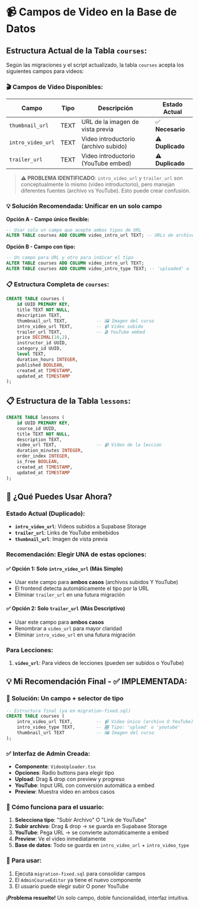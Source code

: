 # 📹 Campos de Video en la Base de Datos

## Estructura Actual de la Tabla `courses`:

Según las migraciones y el script actualizado, la tabla `courses` acepta los siguientes campos para videos:

### 🎬 Campos de Video Disponibles:

| Campo | Tipo | Descripción | Estado Actual |
|-------|------|-------------|---------------|
| `thumbnail_url` | TEXT | URL de la imagen de vista previa | ✅ **Necesario** |
| `intro_video_url` | TEXT | Video introductorio (archivo subido) | ⚠️ **Duplicado** |
| `trailer_url` | TEXT | Video introductorio (YouTube embed) | ⚠️ **Duplicado** |

> **⚠️ PROBLEMA IDENTIFICADO**: `intro_video_url` y `trailer_url` son conceptualmente lo mismo (video introductorio), pero manejan diferentes fuentes (archivo vs YouTube). Esto puede crear confusión.

### 💡 **Solución Recomendada**: Unificar en un solo campo

**Opción A - Campo único flexible:**
```sql
-- Usar solo un campo que acepte ambos tipos de URL
ALTER TABLE courses ADD COLUMN video_intro_url TEXT; -- URLs de archivos O YouTube
```

**Opción B - Campo con tipo:**
```sql  
-- Un campo para URL y otro para indicar el tipo
ALTER TABLE courses ADD COLUMN video_intro_url TEXT;
ALTER TABLE courses ADD COLUMN video_intro_type TEXT; -- 'uploaded' o 'youtube'
```

### 📋 Estructura Completa de `courses`:

```sql
CREATE TABLE courses (
    id UUID PRIMARY KEY,
    title TEXT NOT NULL,
    description TEXT,
    thumbnail_url TEXT,           -- 🖼️ Imagen del curso
    intro_video_url TEXT,         -- 📹 Video subido
    trailer_url TEXT,             -- 🎬 YouTube embed
    price DECIMAL(10,2),
    instructor_id UUID,
    category_id UUID,
    level TEXT,
    duration_hours INTEGER,
    published BOOLEAN,
    created_at TIMESTAMP,
    updated_at TIMESTAMP
);
```

## 📋 Estructura de la Tabla `lessons`:

```sql
CREATE TABLE lessons (
    id UUID PRIMARY KEY,
    course_id UUID,
    title TEXT NOT NULL,
    description TEXT,
    video_url TEXT,               -- 📹 Video de la lección
    duration_minutes INTEGER,
    order_index INTEGER,
    is_free BOOLEAN,
    created_at TIMESTAMP,
    updated_at TIMESTAMP
);
```

## 🚀 ¿Qué Puedes Usar Ahora?

### **Estado Actual** (Duplicado):
- **`intro_video_url`**: Videos subidos a Supabase Storage
- **`trailer_url`**: Links de YouTube embebidos
- **`thumbnail_url`**: Imagen de vista previa

### **Recomendación**: Elegir UNA de estas opciones:

#### ✅ **Opción 1: Solo `intro_video_url`** (Más Simple)
- Usar este campo para **ambos casos** (archivos subidos Y YouTube)
- El frontend detecta automáticamente el tipo por la URL
- Eliminar `trailer_url` en una futura migración

#### ✅ **Opción 2: Solo `trailer_url`** (Más Descriptivo)  
- Usar este campo para **ambos casos**
- Renombrar a `video_url` para mayor claridad
- Eliminar `intro_video_url` en una futura migración

### Para **Lecciones**:
1. **`video_url`**: Para videos de lecciones (pueden ser subidos o YouTube)

## 💡 Mi Recomendación Final - ✅ IMPLEMENTADA:

### 🔧 **Solución: Un campo + selector de tipo**

```sql
-- Estructura final (ya en migration-fixed.sql)
CREATE TABLE courses (
    intro_video_url TEXT,         -- 📹 Video único (archivo O YouTube)
    intro_video_type TEXT,        -- 🎛️ Tipo: 'upload' o 'youtube'
    thumbnail_url TEXT            -- 🖼️ Imagen del curso
);
```

### ✅ **Interfaz de Admin Creada**:
- **Componente**: `VideoUploader.tsx` 
- **Opciones**: Radio buttons para elegir tipo
- **Upload**: Drag & drop con preview y progreso
- **YouTube**: Input URL con conversión automática a embed
- **Preview**: Muestra video en ambos casos

### 🎯 **Cómo funciona para el usuario**:
1. **Selecciona tipo**: "Subir Archivo" O "Link de YouTube"
2. **Subir archivo**: Drag & drop → se guarda en Supabase Storage
3. **YouTube**: Pega URL → se convierte automáticamente a embed
4. **Preview**: Ve el video inmediatamente
5. **Base de datos**: Todo se guarda en `intro_video_url` + `intro_video_type`

### 🚀 **Para usar**:
1. Ejecuta `migration-fixed.sql` para consolidar campos
2. El `AdminCourseEditor` ya tiene el nuevo componente
3. El usuario puede elegir subir O poner YouTube

**¡Problema resuelto!** Un solo campo, doble funcionalidad, interfaz intuitiva.
